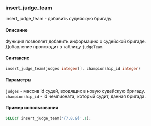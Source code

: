 ### insert_judge_team

insert_judge_team - добавить судейскую бригаду.

#### Описание
Функция позволяет добавить информацию о судейской бригаде. 
Добавление происходит в таблицу `judgeTeam`.
#### Синтаксис

```SQL 
insert_judge_team(judges integer[], championship_id integer)
```

#### Параметры
`judges` - массив id судей, входящих в новую судейскую бригаду.
`championship_id` - id чемпионата, который судит, данная бригада.

#### Пример использования

```SQL
SELECT insert_judge_team('{7,8,9}',1);
```